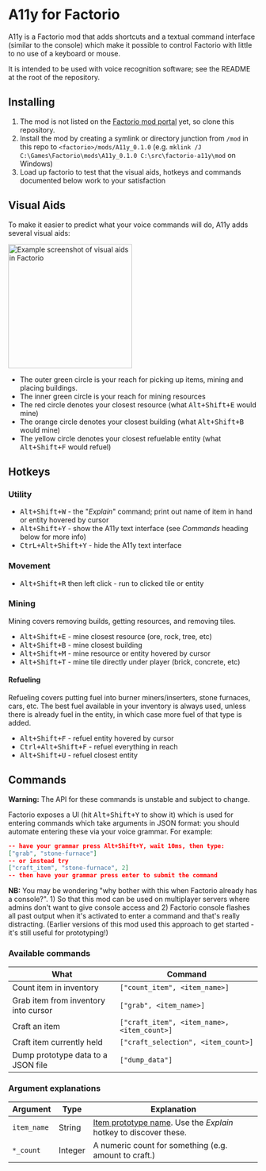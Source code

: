 A11y for Factorio
=================

A11y is a Factorio mod that adds shortcuts and a textual command interface (similar to the console) which make it possible to control Factorio with little to no use of a keyboard or mouse.

It is intended to be used with voice recognition software; see the README at the root of the repository.

Installing
----------

1. The mod is not listed on the [Factorio mod portal](http://mods.factorio.com/) yet, so clone this repository.
2. Install the mod by creating a symlink or directory junction from `/mod` in this repo to `<factorio>/mods/A11y_0.1.0` (e.g. `mklink /J C:\Games\Factorio\mods\A11y_0.1.0 C:\src\factorio-a11y\mod` on Windows)
3. Load up factorio to test that the visual aids, hotkeys and commands documented below work to your satisfaction

Visual Aids
-----------

To make it easier to predict what your voice commands will do, A11y adds several visual aids:

<img alt="Example screenshot of visual aids in Factorio" src="https://i.imgur.com/WWLJMIc.jpg" height="250"/>

* The outer green circle is your reach for picking up items, mining and placing buildings.
* The inner green circle is your reach for mining resources
* The red circle denotes your closest resource (what <kbd>Alt+Shift+E</kbd> would mine)
* The orange circle denotes your closest building (what <kbd>Alt+Shift+B</kbd> would mine)
* The yellow circle denotes your closest refuelable entity (what <kbd>Alt+Shift+F</kbd> would refuel)


Hotkeys
-------

### Utility

* <kbd>Alt+Shift+W</kbd> - the "*Explain*" command; print out name of item in hand or entity hovered by cursor
* <kbd>Alt+Shift+Y</kbd> - show the A11y text interface (see *Commands* heading below for more info)
* <kbd>CtrL+Alt+Shift+Y</kbd> - hide the A11y text interface

### Movement

* <kbd>Alt+Shift+R</kbd> then left click - run to clicked tile or entity

### Mining

Mining covers removing builds, getting resources, and removing tiles.

* <kbd>Alt+Shift+E</kbd> - mine closest resource (ore, rock, tree, etc)
* <kbd>Alt+Shift+B</kbd> - mine closest building
* <kbd>Alt+Shift+M</kbd> - mine resource or entity hovered by cursor
* <kbd>Alt+Shift+T</kbd> - mine tile directly under player (brick, concrete, etc)

#### Refueling

Refueling covers putting fuel into burner miners/inserters, stone furnaces, cars, etc. The best fuel available in your inventory is always used, unless there is already fuel in the entity, in which case more fuel of that type is added.

* <kbd>Alt+Shift+F</kbd> - refuel entity hovered by cursor
* <kbd>Ctrl+Alt+Shift+F</kbd> - refuel everything in reach
* <kbd>Alt+Shift+U</kbd> - refuel closest entity

Commands
--------

**Warning:** The API for these commands is unstable and subject to change.

Factorio exposes a UI (hit <kbd>Alt+Shift+Y</kbd> to show it) which is used for entering commands which take arguments in JSON format: you should automate entering these via your voice grammar. For example:

```json
-- have your grammar press Alt+Shift+Y, wait 10ms, then type:
["grab", "stone-furnace"]
-- or instead try
["craft_item", "stone-furnace", 2]
-- then have your grammar press enter to submit the command
```

**NB:** You may be wondering "why bother with this when Factorio already has a console?". 1) So that this mod can be used on multiplayer servers where admins don't want to give console access and 2) Factorio console flashes all past output when it's activated to enter a command and that's really distracting. (Earlier versions of this mod used this approach to get started - it's still useful for prototyping!)

### Available commands

| What                                 | Command                                     |
|--------------------------------------|---------------------------------------------|
| Count item in inventory              | `["count_item", <item_name>]`               |
| Grab item from inventory into cursor | `["grab", <item_name>]`                     |
| Craft an item                        | `["craft_item", <item_name>, <item_count>]` |
| Craft item currently held            | `["craft_selection", <item_count>]`         |
| Dump prototype data to a JSON file   | `["dump_data"]`                             |

### Argument explanations

| Argument    | Type    | Explanation                                                        |
|-------------|---------|--------------------------------------------------------------------|
| `item_name` | String  | [Item prototype name]. Use the *Explain* hotkey to discover these. |
| `*_count`   | Integer | A numeric count for something (e.g. amount to craft.)              |

[Item prototype name]: https://wiki.factorio.com/Data.raw#item
